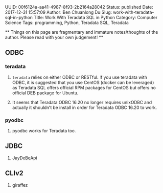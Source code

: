 UUID: 00f6124a-aa41-4987-8f93-2b2164a28042
Status: published
Date: 2017-12-31 15:57:09
Author: Ben Chuanlong Du
Slug: work-with-teradata-sql-in-python
Title: Work With Teradata SQL in Python
Category: Computer Science
Tags: programming, Python, Teradata SQL, Teradata

**
Things on this page are
fragmentary and immature notes/thoughts of the author.
Please read with your own judgement!
**

## ODBC

### teradata

1. `teradata` relies on either ODBC or RESTful.
    If you use teradata with ODBC,
    it is suggested that you use CentOS (docker can be leveraged) as Teradata SQL offers official RPM packages for CentOS
    but offers no official DEB package for Ubuntu.

2. It seems that Teradata ODBC 16.20 no longer requires unixODBC
    and actually it shouldn't be install in order for Teradata ODBC 16.20 to work.

### pyodbc

1. pyodbc works for Teradata too.

## JDBC

1. JayDeBeApi

## CLIv2

1. giraffez
